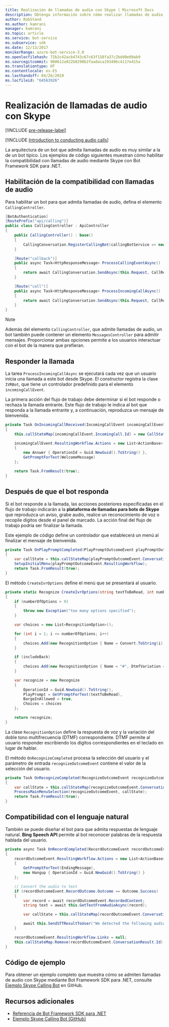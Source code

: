 ```yaml
---
title: Realización de llamadas de audio con Skype | Microsoft Docs
description: Obtenga información sobre cómo realizar llamadas de audio con Skype con Bot Framework SDK para .NET.
author: RobStand
ms.author: kamrani
manager: kamrani
ms.topic: article
ms.service: bot-service
ms.subservice: sdk
ms.date: 12/13/2017
monikerRange: azure-bot-service-3.0
ms.openlocfilehash: 72b2c42acb4743c67c63f158fa37c2bdd0e09ab9
ms.sourcegitcommit: 980612a922b8290b2faadaca193496c4117e415a
ms.translationtype: HT
ms.contentlocale: es-ES
ms.lasthandoff: 04/26/2019
ms.locfileid: "64563926"
---
```

# <a name="conduct-audio-calls-with-skype"></a>Realización de llamadas de audio con Skype

[!INCLUDE [pre-release-label](../includes/pre-release-label-v3.md)]

[!INCLUDE [Introduction to conducting audio calls](../includes/snippet-audio-call-intro.md)]

La arquitectura de un bot que admita llamadas de audio es muy similar a la de un bot típico. Los ejemplos de código siguientes muestran cómo habilitar la compatibilidad con llamadas de audio mediante Skype con Bot Framework SDK para .NET. 

## <a name="enable-support-for-audio-calls"></a>Habilitación de la compatibilidad con llamadas de audio

Para habilitar un bot para que admita llamadas de audio, defina el elemento `CallingController`.

```cs
[BotAuthentication]
[RoutePrefix("api/calling")]
public class CallingController : ApiController
{
    public CallingController() : base()
    {
        CallingConversation.RegisterCallingBot(callingBotService => new IVRBot(callingBotService));
    }

    [Route("callback")]
    public async Task<HttpResponseMessage> ProcessCallingEventAsync()
    {
        return await CallingConversation.SendAsync(this.Request, CallRequestType.CallingEvent);
    }

    [Route("call")]
    public async Task<HttpResponseMessage> ProcessIncomingCallAsync()
    {
        return await CallingConversation.SendAsync(this.Request, CallRequestType.IncomingCall);
    }
}
```

> [!NOTE]
> Además del elemento `CallingController`, que admite llamadas de audio, un bot también puede contener un elemento `MessagesController` para admitir mensajes. Proporcionar ambas opciones permite a los usuarios interactuar con el bot de la manera que prefieran. <!-- docs on MessagesController are where? -->

##  <a name="answer-the-call"></a>Responder la llamada

La tarea `ProcessIncomingCallAsync` se ejecutará cada vez que un usuario inicia una llamada a este bot desde Skype.
El constructor registra la clase `IVRBot`, que tiene un controlador predefinido para el elemento `incomingCallEvent`.

La primera acción del flujo de trabajo debe determinar si el bot responde o rechaza la llamada entrante. Este flujo de trabajo le indica al bot que responda a la llamada entrante y, a continuación, reproduzca un mensaje de bienvenida. 

```cs
private Task OnIncomingCallReceived(IncomingCallEvent incomingCallEvent)
{
    this.callStateMap[incomingCallEvent.IncomingCall.Id] = new CallState(incomingCallEvent.IncomingCall.Participants);

    incomingCallEvent.ResultingWorkflow.Actions = new List<ActionBase>
    {
        new Answer { OperationId = Guid.NewGuid().ToString() },
        GetPromptForText(WelcomeMessage)
    };

    return Task.FromResult(true);
}
```

## <a name="after-the-bot-answers"></a>Después de que el bot responda

Si el bot responde a la llamada, las acciones posteriores especificadas en el flujo de trabajo indicarán a la **plataforma de llamadas para bots de Skype** que reproduzca un aviso, grabe audio, realice un reconocimiento de voz o recopile dígitos desde el panel de marcado. La acción final del flujo de trabajo podría ser finalizar la llamada. 

Este ejemplo de código define un controlador que establecerá un menú al finalizar el mensaje de bienvenida.

```cs
private Task OnPlayPromptCompleted(PlayPromptOutcomeEvent playPromptOutcomeEvent)
{
    var callState = this.callStateMap[playPromptOutcomeEvent.ConversationResult.Id];
    SetupInitialMenu(playPromptOutcomeEvent.ResultingWorkflow);
    return Task.FromResult(true);
}
```

El método `CreateIvrOptions` define el menú que se presentará al usuario.

```cs
private static Recognize CreateIvrOptions(string textToBeRead, int numberOfOptions, bool includeBack)
{
    if (numberOfOptions > 9)
    {
        throw new Exception("too many options specified");
    }

    var choices = new List<RecognitionOption>();

    for (int i = 1; i <= numberOfOptions; i++)
    {
        choices.Add(new RecognitionOption { Name = Convert.ToString(i), DtmfVariation = (char)('0' + i) });
    }

    if (includeBack)
    {
        choices.Add(new RecognitionOption { Name = "#", DtmfVariation = '#' });
    }

    var recognize = new Recognize
    {
        OperationId = Guid.NewGuid().ToString(),
        PlayPrompt = GetPromptForText(textToBeRead),
        BargeInAllowed = true,
        Choices = choices
    };

    return recognize;
}
```

La clase `RecognitionOption` define la respuesta de voz y la variación del doble tono multifrecuencia (DTMF) correspondiente. DTMF permite al usuario responder escribiendo los dígitos correspondientes en el teclado en lugar de hablar.

El método `OnRecognizeCompleted` procesa la selección del usuario y el parámetro de entrada `recognizeOutcomeEvent` contiene el valor de la selección del usuario.

```cs
private Task OnRecognizeCompleted(RecognizeOutcomeEvent recognizeOutcomeEvent)
{
    var callState = this.callStateMap[recognizeOutcomeEvent.ConversationResult.Id];
    ProcessMainMenuSelection(recognizeOutcomeEvent, callState);
    return Task.FromResult(true);
}
```

## <a name="support-natural-language"></a>Compatibilidad con el lenguaje natural
También se puede diseñar el bot para que admita respuestas de lenguaje natural. **Bing Speech API** permite al bot reconocer palabras de la respuesta hablada del usuario.

```cs
private async Task OnRecordCompleted(RecordOutcomeEvent recordOutcomeEvent)
{
    recordOutcomeEvent.ResultingWorkflow.Actions = new List<ActionBase>
    {
        GetPromptForText(EndingMessage),
        new Hangup { OperationId = Guid.NewGuid().ToString() }
    };

    // Convert the audio to text
    if (recordOutcomeEvent.RecordOutcome.Outcome == Outcome.Success)
    {
        var record = await recordOutcomeEvent.RecordedContent;
        string text = await this.GetTextFromAudioAsync(record);

        var callState = this.callStateMap[recordOutcomeEvent.ConversationResult.Id];

        await this.SendSTTResultToUser("We detected the following audio: " + text, callState.Participants);
    }

    recordOutcomeEvent.ResultingWorkflow.Links = null;
    this.callStateMap.Remove(recordOutcomeEvent.ConversationResult.Id);
}
```

## <a name="sample-code"></a>Código de ejemplo

Para obtener un ejemplo completo que muestra cómo se admiten llamadas de audio con Skype mediante Bot Framework SDK para .NET, consulte <a href="https://github.com/Microsoft/BotBuilder-Samples/tree/master/CSharp/skype-CallingBot" target="_blank">Ejemplo Skype Calling Bot</a> en GitHub.

## <a name="additional-resources"></a>Recursos adicionales

- <a href="/dotnet/api/?view=botbuilder-3.11.0" target="_blank">Referencia de Bot Framework SDK para .NET</a>
- <a href="https://github.com/Microsoft/BotBuilder-Samples/tree/master/CSharp/skype-CallingBot" target="_blank">Ejemplo Skype Calling Bot (GitHub)</a>
